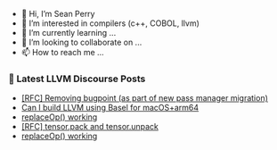 - 👋 Hi, I’m Sean Perry
- 👀 I’m interested in compilers (c++, COBOL, llvm)
- 🌱 I’m currently learning ...
- 💞️ I’m looking to collaborate on ...
- 📫 How to reach me ...

<!---
s66perry/s66perry is a ✨ special ✨ repository because its `README.md` (this file) appears on your GitHub profile.
You can click the Preview link to take a look at your changes.
--->
### 📕 Latest LLVM Discourse Posts

<!-- DISCOURSE-LLVM:START -->
- [[RFC] Removing bugpoint &lpar;as part of new pass manager migration&rpar;](https://discourse.llvm.org/t/rfc-removing-bugpoint-as-part-of-new-pass-manager-migration/61596#post_19)
- [Can I build LLVM using Basel for macOS+arm64](https://discourse.llvm.org/t/can-i-build-llvm-using-basel-for-macos-arm64/67043#post_3)
- [replaceOp&lpar;&rpar; working](https://discourse.llvm.org/t/replaceop-working/67052#post_2)
- [[RFC] tensor.pack and tensor.unpack](https://discourse.llvm.org/t/rfc-tensor-pack-and-tensor-unpack/66408#post_21)
- [replaceOp&lpar;&rpar; working](https://discourse.llvm.org/t/replaceop-working/67052#post_1)
<!-- DISCOURSE-LLVM:END -->

